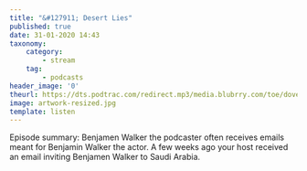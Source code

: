 ```yaml
---
title: "&#127911; Desert Lies"
published: true
date: 31-01-2020 14:43
taxonomy:
    category:
        - stream
    tag:
        - podcasts
header_image: '0'
theurl: https://dts.podtrac.com/redirect.mp3/media.blubrry.com/toe/dovetail.prxu.org/toe/2a384e56-8af2-45bb-baf4-ae62710d3814/Episode_142_desertlies.mp3
image: artwork-resized.jpg
template: listen
--- 
```

Episode summary: Benjamen Walker the podcaster often receives emails meant for Benjamin Walker the actor. A few weeks ago your host received an email inviting Benjamen Walker to Saudi Arabia.
